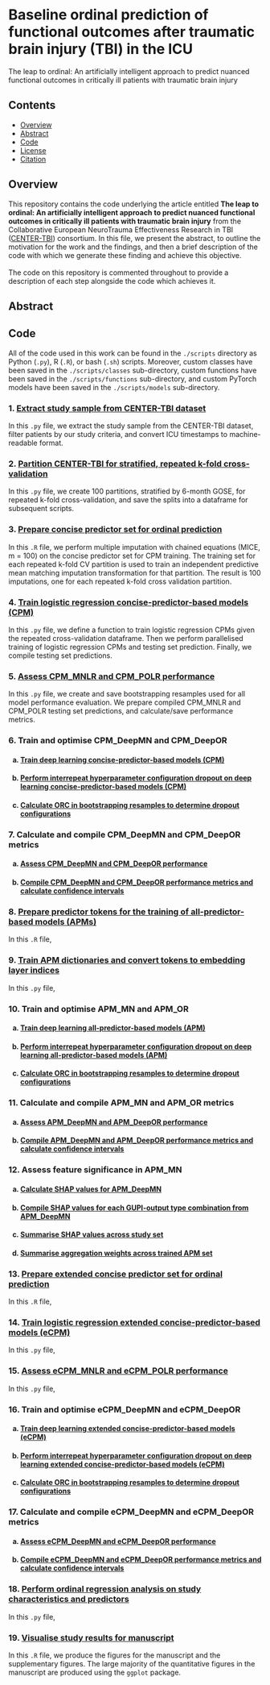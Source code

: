 # Baseline ordinal prediction of functional outcomes after traumatic brain injury (TBI) in the ICU
The leap to ordinal: An artificially intelligent approach to predict nuanced functional outcomes in critically ill patients with traumatic brain injury

## Contents

- [Overview](#overview)
- [Abstract](#abstract)
- [Code](#code)
- [License](./LICENSE)
- [Citation](#citation)

## Overview

This repository contains the code underlying the article entitled **The leap to ordinal: An artificially intelligent approach to predict nuanced functional outcomes in critically ill patients with traumatic brain injury** from the Collaborative European NeuroTrauma Effectiveness Research in TBI ([CENTER-TBI](https://www.center-tbi.eu/)) consortium. In this file, we present the abstract, to outline the motivation for the work and the findings, and then a brief description of the code with which we generate these finding and achieve this objective.\
\
The code on this repository is commented throughout to provide a description of each step alongside the code which achieves it.

## Abstract

## Code 
All of the code used in this work can be found in the `./scripts` directory as Python (`.py`), R (`.R`), or bash (`.sh`) scripts. Moreover, custom classes have been saved in the `./scripts/classes` sub-directory, custom functions have been saved in the `./scripts/functions` sub-directory, and custom PyTorch models have been saved in the `./scripts/models` sub-directory.

### 1. [Extract study sample from CENTER-TBI dataset](scripts/01_extract_study_sample.py)
In this `.py` file, we extract the study sample from the CENTER-TBI dataset, filter patients by our study criteria, and convert ICU timestamps to machine-readable format.

### 2. [Partition CENTER-TBI for stratified, repeated k-fold cross-validation](scripts/02_partition_for_repeated_cv.py)
In this `.py` file, we create 100 partitions, stratified by 6-month GOSE, for repeated k-fold cross-validation, and save the splits into a dataframe for subsequent scripts.

### 3. [Prepare concise predictor set for ordinal prediction](scripts/03_prepare_concise_predictor_set.R)
In this `.R` file, we perform multiple imputation with chained equations (MICE, m = 100) on the concise predictor set for CPM training. The training set for each repeated k-fold CV partition is used to train an independent predictive mean matching imputation transformation for that partition. The result is 100 imputations, one for each repeated k-fold cross validation partition.

### 4. [Train logistic regression concise-predictor-based models (CPM)](scripts/04_CPM_logreg.py)
In this `.py` file, we define a function to train logistic regression CPMs given the repeated cross-validation dataframe. Then we perform parallelised training of logistic regression CPMs and testing set prediction. Finally, we compile testing set predictions.

### 5. [Assess CPM_MNLR and CPM_POLR performance](scripts/05_CPM_logreg_performance.py)
In this `.py` file, we create and save bootstrapping resamples used for all model performance evaluation. We prepare compiled CPM_MNLR and CPM_POLR testing set predictions, and calculate/save performance metrics.

### 6. Train and optimise CPM_DeepMN and CPM_DeepOR

<ol type="a">
  <h4><li><a href="scripts/06a_CPM_deep.py">Train deep learning concise-predictor-based models (CPM)</a></li></h4>
  <h4><li><a href="scripts/06b_CPM_deep_interrepeat_dropout.py">Perform interrepeat hyperparameter configuration dropout on deep learning concise-predictor-based models (CPM)</a></li></h4>
  <h4><li><a href="scripts/06c_CPM_deep_hyperparameter_testing.py">Calculate ORC in bootstrapping resamples to determine dropout configurations</a></li></h4>
</ol>

### 7. Calculate and compile CPM_DeepMN and CPM_DeepOR metrics

<ol type="a">
  <h4><li><a href="scripts/07a_CPM_deep_performance.py">Assess CPM_DeepMN and CPM_DeepOR performance</a></li></h4>
  <h4><li><a href="scripts/07b_CPM_compile_metrics.py">Compile CPM_DeepMN and CPM_DeepOR performance metrics and calculate confidence intervals</a></li></h4>
</ol>

### 8. [Prepare predictor tokens for the training of all-predictor-based models (APMs)](scripts/08_prepare_APM_tokens.R)
In this `.R` file,

### 9. [Train APM dictionaries and convert tokens to embedding layer indices](scripts/09_prepare_APM_dictionaries.py)
In this `.py` file,

### 10. Train and optimise APM_MN and APM_OR

<ol type="a">
  <h4><li><a href="scripts/10a_APM_deep.py">Train deep learning all-predictor-based models (APM)</a></li></h4>
  <h4><li><a href="scripts/10b_APM_deep_interrepeat_dropout.py">Perform interrepeat hyperparameter configuration dropout on deep learning all-predictor-based models (APM)</a></li></h4>
  <h4><li><a href="scripts/10c_APM_deep_hyperparameter_testing.py">Calculate ORC in bootstrapping resamples to determine dropout configurations</a></li></h4>
</ol>

### 11. Calculate and compile APM_MN and APM_OR metrics

<ol type="a">
  <h4><li><a href="scripts/11a_APM_deep_performance.py">Assess APM_DeepMN and APM_DeepOR performance</a></li></h4>
  <h4><li><a href="scripts/11b_APM_compile_metrics.py">Compile APM_DeepMN and APM_DeepOR performance metrics and calculate confidence intervals</a></li></h4>
</ol>

### 12. Assess feature significance in APM_MN

<ol type="a">
  <h4><li><a href="scripts/12a_APM_deep_SHAP.py">Calculate SHAP values for APM_DeepMN</a></li></h4>
  <h4><li><a href="scripts/12b_APM_compile_SHAP.py">Compile SHAP values for each GUPI-output type combination from APM_DeepMN</a></li></h4>
  <h4><li><a href="scripts/12c_APM_summarise_SHAP.py">Summarise SHAP values across study set</a></li></h4>
  <h4><li><a href="scripts/12d_APM_compile_significance_weights.py">Summarise aggregation weights across trained APM set</a></li></h4>
</ol>

### 13. [Prepare extended concise predictor set for ordinal prediction](scripts/13_prepare_extended_concise_predictor_set.R)
In this `.R` file,

### 14. [Train logistic regression extended concise-predictor-based models (eCPM)](scripts/14_eCPM_logreg.py)
In this `.py` file,

### 15. [Assess eCPM_MNLR and eCPM_POLR performance](scripts/15_eCPM_logreg_performance.py)
In this `.py` file,

### 16. Train and optimise eCPM_DeepMN and eCPM_DeepOR

<ol type="a">
  <h4><li><a href="scripts/16a_eCPM_deep.py">Train deep learning extended concise-predictor-based models (eCPM)</a></li></h4>
  <h4><li><a href="scripts/16b_eCPM_deep_interrepeat_dropout.py">Perform interrepeat hyperparameter configuration dropout on deep learning extended concise-predictor-based models (eCPM)</a></li></h4>
  <h4><li><a href="scripts/16c_eCPM_deep_hyperparameter_testing.py">Calculate ORC in bootstrapping resamples to determine dropout configurations</a></li></h4>
</ol>

### 17. Calculate and compile eCPM_DeepMN and eCPM_DeepOR metrics

<ol type="a">
  <h4><li><a href="scripts/17a_eCPM_deep_performance.py">Assess eCPM_DeepMN and eCPM_DeepOR performance</a></li></h4>
  <h4><li><a href="scripts/17b_eCPM_compile_metrics.py">Compile eCPM_DeepMN and eCPM_DeepOR performance metrics and calculate confidence intervals</a></li></h4>
</ol>

### 18. [Perform ordinal regression analysis on study characteristics and predictors](scripts/18_ordinal_regression_analysis.py)
In this `.py` file,

### 19. [Visualise study results for manuscript](scripts/19_manuscript_visualisations.R)
In this `.R` file, we produce the figures for the manuscript and the supplementary figures. The large majority of the quantitative figures in the manuscript are produced using the `ggplot` package.
